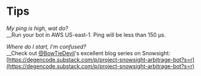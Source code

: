 # Tips

_My ping is high, wat do?_\
__Run your bot in AWS US-east-1. Ping will be less than 150 μs.

_Where do I start, I'm confused?_\
__Check out [@BowTieDevil](https://twitter.com/BowTiedDevil)'s excellent blog series on Snowsight:\
[https://degencode.substack.com/p/project-snowsight-arbitrage-bot?s=r](https://degencode.substack.com/p/project-snowsight-arbitrage-bot?s=r)





